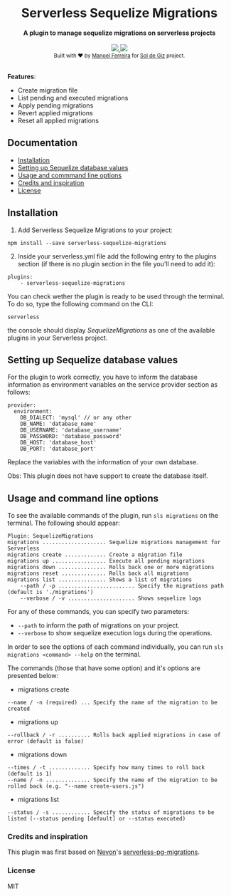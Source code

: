 <h1 align="center">Serverless Sequelize Migrations</h1>

<div align="center">
  <strong>A plugin to manage sequelize migrations on serverless projects</strong>
</div>

<br />

<div align="center">
    <a href="http://www.serverless.com">
        <img src="http://public.serverless.com/badges/v3.svg">
    </a>
    <a href="https://github.com/manelferreira/serverless-sequelize-migration">
        <img src="https://img.shields.io/github/license/manelferreira/serverless-sequelize-migrations.svg">
    </a>
</div>

<div align="center">
  <sub>Built with ❤︎ by
  <a href="https://github.com/manelferreira">Manoel Ferreira</a> for
  <a href="https://soldegiz.com">Sol de Giz</a> project.
</div>
    
<br />

**Features**:
- Create migration file
- List pending and executed migrations
- Apply pending migrations
- Revert applied migrations
- Reset all applied migrations


## Documentation
- [Installation](#installation)
- [Setting up Sequelize database values](#setting-up-sequelize-database-values)
- [Usage and commmand line options](#usage-and-command-line-options)
- [Credits and inspiration](#credits-and-inspiration)
- [License](#license)


## Installation
1) Add Serverless Sequelize Migrations to your project:
```
npm install --save serverless-sequelize-migrations
```

2) Inside your serverless.yml file add the following entry to the plugins section (if there is no plugin section in the file you'll need to add it):
```
plugins:
    - serverless-sequelize-migrations
```

You can check wether the plugin is ready to be used through the terminal. To do so, type the following command on the CLI:

`serverless`

the console should display _SequelizeMigrations_  as one of the available plugins in your Serverless project.

## Setting up Sequelize database values

For the plugin to work correctly, you have to inform the database information as environment variables on the service provider section as follows:
```
provider:
  environment:
    DB_DIALECT: 'mysql' // or any other
    DB_NAME: 'database_name'
    DB_USERNAME: 'database_username'
    DB_PASSWORD: 'database_password'
    DB_HOST: 'database_host'
    DB_PORT: 'database_port'
```
Replace the variables with the information of your own database.

Obs: This plugin does not have support to create the database itself.


## Usage and command line options
To see the available commands of the plugin, run `sls migrations` on the terminal. The following should appear:
```
Plugin: SequelizeMigrations
migrations .................... Sequelize migrations management for Serverless
migrations create ............. Create a migration file
migrations up ................. Execute all pending migrations
migrations down ............... Rolls back one or more migrations
migrations reset .............. Rolls back all migrations
migrations list ............... Shows a list of migrations
    --path / -p ........................ Specify the migrations path (default is './migrations')
    --verbose / -v ..................... Shows sequelize logs
```

For any of these commands, you can specify two parameters:
- `--path` to inform the path of migrations on your project.
- `--verbose` to show sequelize execution logs during the operations.



In order to see the options of each command individually, you can run `sls migrations <command> --help` on the terminal.

The commands (those that have some option) and it's options are presented below:
- migrations create
```
--name / -n (required) ... Specify the name of the migration to be created
```

- migrations up
```
--rollback / -r .......... Rolls back applied migrations in case of error (default is false)
```

- migrations down
```
--times / -t ............. Specify how many times to roll back (default is 1)
--name / -n .............. Specify the name of the migration to be rolled back (e.g. "--name create-users.js")
```

- migrations list
```
--status / -s ............ Specify the status of migrations to be listed (--status pending [default] or --status executed)
```


### Credits and inspiration
This plugin was first based on [Nevon](https://github.com/Nevon)'s [serverless-pg-migrations](https://github.com/Nevon/serverless-pg-migrations).


### License
MIT
